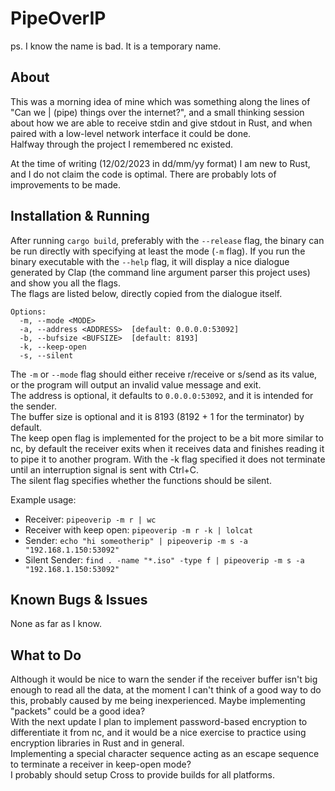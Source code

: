 # PipeOverIP
ps. I know the name is bad. It is a temporary name.

## About
This was a morning idea of mine which was something along the lines of "Can we | (pipe) things over the internet?", and a small thinking session about how we are able to receive stdin and give stdout in Rust, and when paired with a low-level network interface it could be done.  
Halfway through the project I remembered nc existed.

At the time of writing (12/02/2023 in dd/mm/yy format) I am new to Rust, and I do not claim the code is optimal. There are probably lots of improvements to be made.

## Installation & Running
After running `cargo build`, preferably with the `--release` flag, the binary can be run directly with specifying at least the mode (`-m` flag). If you run the binary executable with the `--help` flag, it will display a nice dialogue generated by Clap (the command line argument parser this project uses) and show you all the flags.  
The flags are listed below, directly copied from the dialogue itself.

```
Options:
  -m, --mode <MODE>
  -a, --address <ADDRESS>  [default: 0.0.0.0:53092]
  -b, --bufsize <BUFSIZE>  [default: 8193]
  -k, --keep-open
  -s, --silent
```

The `-m` or `--mode` flag should either receive r/receive or s/send as its value, or the program will output an invalid value message and exit.  
The address is optional, it defaults to `0.0.0.0:53092`, and it is intended for the sender.  
The buffer size is optional and it is 8193 (8192 + 1 for the terminator) by default.  
The keep open flag is implemented for the project to be a bit more similar to nc, by default the receiver exits when it receives data and finishes reading it to pipe it to another program. With the -k flag specified it does not terminate until an interruption signal is sent with Ctrl+C.  
The silent flag specifies whether the functions should be silent.

Example usage:  
- Receiver: `pipeoverip -m r | wc`  
- Receiver with keep open: `pipeoverip -m r -k | lolcat`  
- Sender: `echo "hi someotherip" | pipeoverip -m s -a "192.168.1.150:53092"`   
- Silent Sender: `find . -name "*.iso" -type f | pipeoverip -m s -a "192.168.1.150:53092"`   

## Known Bugs & Issues
None as far as I know. 

## What to Do
Although it would be nice to warn the sender if the receiver buffer isn't big enough to read all the data, at the moment I can't think of a good way to do this, probably caused by me being inexperienced. Maybe implementing "packets" could be a good idea?  
With the next update I plan to implement password-based encryption to differentiate it from nc, and it would be a nice exercise to practice using encryption libraries in Rust and in general.  
Implementing a special character sequence acting as an escape sequence to terminate a receiver in keep-open mode?  
I probably should setup Cross to provide builds for all platforms.